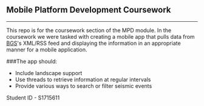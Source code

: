 ## Mobile Platform Development Coursework
----
This repo is for the coursework section of the MPD module. In the coursework we were tasked with creating a mobile app that pulls data from [BGS](http://earthquakes.bgs.ac.uk/feeds/MhSeismology.xml)'s XML/RSS feed and displaying the information in an appropriate manner for a mobile application. 

###The app should:

* Include landscape support
* Use threads to retrieve information at regular intervals
* Provide various ways to search or filter seismic events

Student ID - S1715611
